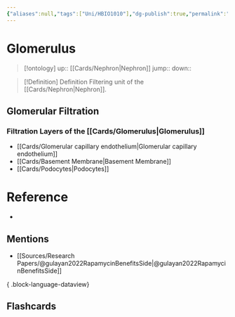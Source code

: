 ```yaml
---
{"aliases":null,"tags":["Uni/HBIO1010"],"dg-publish":true,"permalink":"/cards/glomerulus/","dgPassFrontmatter":true}
---
```


# Glomerulus

> [!ontology]
> up:: [[Cards/Nephron\|Nephron]]
> jump:: 
> down:: 

> [!Definition] Definition
> Filtering unit of the [[Cards/Nephron\|Nephron]].

## Glomerular Filtration

### Filtration Layers of the [[Cards/Glomerulus\|Glomerulus]]

- [[Cards/Glomerular capillary endothelium\|Glomerular capillary endothelium]]
- [[Cards/Basement Membrane\|Basement Membrane]]
- [[Cards/Podocytes\|Podocytes]]

# Reference

- 

## Mentions

- [[Sources/Research Papers/@gulayan2022RapamycinBenefitsSide\|@gulayan2022RapamycinBenefitsSide]]

{ .block-language-dataview}

## Flashcards